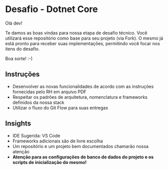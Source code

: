 # Desafio - Dotnet Core

Olá dev! 

Te damos as boas vindas para nossa etapa de desafio técnico. Você utilizará esse repositório como base para seu projeto (via Fork). O mesmo já está pronto para receber suas implementações, permitindo você focar nos itens do desafio.

Boa sorte! :-)

## Instruções
- Desenvolver as novas funcionalidades de acordo com as instruções fornecidas pelo RH em arquivo PDF 
- Respeitar os padrões de arquitetura, nomenclatura e frameworks definidos da nossa stack
- Utilizar o fluxo do Git Flow para suas entregas

## Insights
- IDE Sugerida: VS Code
- Frameworks adicionais são de livre escolha
- Um repositório e um projeto bem documentados chamarão nossa atenção
- **Atenção para as configurações de banco de dados do projeto e os scripts de inicialização do mesmo!**